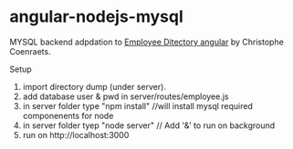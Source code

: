 angular-nodejs-mysql
====================
MYSQL backend adpdation to <a href="https://github.com/ccoenraets/angular-directory">Employee Ditectory angular</a> by 
Christophe Coenraets.


Setup
1) import directory dump (under server).<br>
2) add database user & pwd in server/routes/employee.js<br> 
2) in server folder type "npm install"  //will install mysql required componenents for node<br>
3) in server folder tyep "node server" // Add '&' to run on background<br>
4) run on http://localhost:3000<br>
